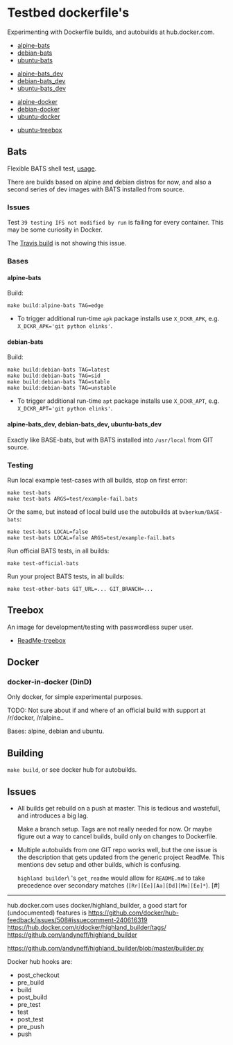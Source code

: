 # Testbed dockerfile's

Experimenting with Dockerfile builds, and autobuilds at hub.docker.com.

- [alpine-bats](https://hub.docker.com/r/bvberkum/alpine-bats/)
- [debian-bats](https://hub.docker.com/r/bvberkum/debian-bats/)
- [ubuntu-bats](https://hub.docker.com/r/bvberkum/ubuntu-bats/)

* [alpine-bats_dev](https://hub.docker.com/r/bvberkum/alpine-bats_dev/)
* [debian-bats_dev](https://hub.docker.com/r/bvberkum/debian-bats_dev/)
* [ubuntu-bats_dev](https://hub.docker.com/r/bvberkum/ubuntu-bats_dev/)

- [alpine-docker](https://hub.docker.com/r/bvberkum/alpine-docker/)
- [debian-docker](https://hub.docker.com/r/bvberkum/debian-docker/)
- [ubuntu-docker](https://hub.docker.com/r/bvberkum/ubuntu-docker/)

* [ubuntu-treebox](https://hub.docker.com/r/bvberkum/ubuntu-treebox/)


## Bats

Flexible BATS shell test, [usage](ReadMe-bats.md).

There are builds based on alpine and debian distros for now, and also
a second series of dev images with BATS installed from source.


### Issues

Test `39 testing IFS not modified by run` is failing for every container. This
may be some curiosity in Docker.

The [Travis build](https://travis-ci.org/bvberkum/bats) is not showing this
issue.


### Bases

#### alpine-bats
Build:
```
make build:alpine-bats TAG=edge
```

- To trigger additional run-time `apk` package installs use `X_DCKR_APK`, e.g. ``X_DCKR_APK='git python elinks'``.

#### debian-bats
Build:
```
make build:debian-bats TAG=latest
make build:debian-bats TAG=sid
make build:debian-bats TAG=stable
make build:debian-bats TAG=unstable
```

- To trigger additional run-time `apt` package installs use `X_DCKR_APT`, e.g.
	``X_DCKR_APT='git python elinks'``.


#### alpine-bats_dev, debian-bats_dev, ubuntu-bats_dev
Exactly like BASE-bats, but with BATS installed into ``/usr/local``
from GIT source.


### Testing
Run local example test-cases with all builds, stop on first error:
```
make test-bats
make test-bats ARGS=test/example-fail.bats
```

Or the same, but instead of local build use the autobuilds at ``bvberkum/BASE-bats``:
```
make test-bats LOCAL=false
make test-bats LOCAL=false ARGS=test/example-fail.bats
```

Run official BATS tests, in all builds:
```
make test-official-bats
```

Run your project BATS tests, in all builds:
```
make test-other-bats GIT_URL=... GIT_BRANCH=...
```

## Treebox

An image for development/testing with passwordless super user.

- [ReadMe-treebox](ReadMe-treebox.md)


## Docker

### docker-in-docker (DinD)

Only docker, for simple experimental purposes.

TODO: Not sure about if and where of an official build with support at 
/r/docker, /r/alpine..

Bases: alpine, debian and ubuntu.


## Building
``make build``, or see docker hub for autobuilds.


## Issues
- All builds get rebuild on a push at master. This is tedious and wastefull,
  and introduces a big lag.

  Make a branch setup. Tags are not really needed for now.
  Or maybe figure out a way to cancel builds, build only on changes to
  Dockerfile.

- Multiple autobuilds from one GIT repo works well, but the one issue is the
  description that gets updated from the generic project ReadMe. This mentions
  dev setup and other builds, which is confusing.

  `highland builder`\ 's ``get_readme`` would allow for ``README.md`` to take
  precedence over secondary matches (``[Rr][Ee][Aa][Dd][Mm][Ee]*``). [#]


---

hub.docker.com uses docker/highland_builder, a good start for (undocumented)
features is
<https://github.com/docker/hub-feedback/issues/508#issuecomment-240616319>
<https://hub.docker.com/r/docker/highland_builder/tags/>
<https://github.com/andyneff/highland_builder>

<https://github.com/andyneff/highland_builder/blob/master/builder.py>

Docker hub hooks are:

- post_checkout
- pre_build
- build
- post_build
- pre_test
- test
- post_test
- pre_push
- push
